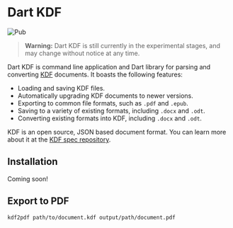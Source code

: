 # Dart KDF

![Pub][1]

> **Warning:** Dart KDF is still currently in the experimental stages, and may
> change without notice at any time.

Dart KDF is command line application and Dart library for parsing and converting
[KDF][2] documents. It boasts the following features:

 - Loading and saving KDF files.
 - Automatically upgrading KDF documents to newer versions.
 - Exporting to common file formats, such as `.pdf` and `.epub`.
 - Saving to a variety of existing formats, including `.docx` and `.odt`.
 - Converting existing formats into KDF, including `.docx` and `.odt`.

KDF is an open source, JSON based document format. You can learn more about it
at the [KDF spec repository][3].

[1]: https://img.shields.io/pub/v/dart-kdf?color=%2333eaf7c&style=flat-square
[2]: https://kdf.now.sh
[3]: https://github.com/sean0x42/kdf


## Installation

Coming soon!


## Export to PDF

```sh
kdf2pdf path/to/document.kdf output/path/document.pdf
```